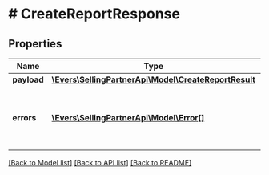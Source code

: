 # # CreateReportResponse

## Properties

Name | Type | Description | Notes
------------ | ------------- | ------------- | -------------
**payload** | [**\Evers\SellingPartnerApi\Model\CreateReportResult**](CreateReportResult.md) |  | [optional]
**errors** | [**\Evers\SellingPartnerApi\Model\Error[]**](Error.md) | A list of error responses returned when a request is unsuccessful. | [optional]

[[Back to Model list]](../../README.md#models) [[Back to API list]](../../README.md#endpoints) [[Back to README]](../../README.md)
